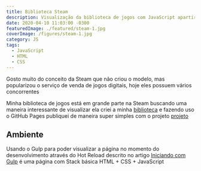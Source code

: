 ```yaml
---
title: Biblioteca Steam
description: Visualização da biblioteca de jogos com JavaScript apartir de um JSON
date: 2020-04-10 11:03:00 -0300
featuredImage: ./featured/steam-1.jpg
coverImage: /figures/steam-1.jpg
category: JS
tags:
  - JavaScript
  - HTML
  - CSS
---
```


Gosto muito do conceito da Steam que não criou o modelo, mas popularizou o serviço de venda de jogos digitais, hoje eles possuem vários concorrentes

Minha biblioteca de jogos está em grande parte na Steam buscando uma maneira interessante de visualizar ela criei a minha [biblioteca](https://johnywalves.github.io/steamlibrary/) e fazendo uso o GitHub Pages publiquei de maneira super simples com o projeto [projeto](https://johnywalves.github.io/steamlibrary/)

## Ambiente

Usando o Gulp para poder visualizar a página no momento do desenvolvimento através do Hot Reload descrito no artigo [Iniciando com Gulp](/iniciando-gulp) é uma página com Stack básica HTML + CSS + JavaScript
